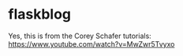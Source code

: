 # flaskblog
Yes, this is from the Corey Schafer tutorials: https://www.youtube.com/watch?v=MwZwr5Tvyxo
